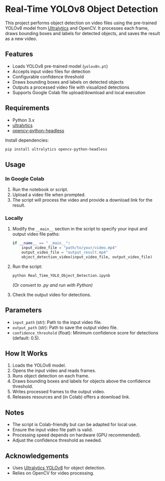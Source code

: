# Real-Time YOLOv8 Object Detection

This project performs object detection on video files using the pre-trained YOLOv8 model from [Ultralytics](https://github.com/ultralytics/ultralytics) and OpenCV. It processes each frame, draws bounding boxes and labels for detected objects, and saves the result as a new video.

## Features

- Loads YOLOv8 pre-trained model (`yolov8n.pt`)
- Accepts input video files for detection
- Configurable confidence threshold
- Draws bounding boxes and labels on detected objects
- Outputs a processed video file with visualized detections
- Supports Google Colab file upload/download and local execution

## Requirements

- Python 3.x
- [ultralytics](https://pypi.org/project/ultralytics/)
- [opencv-python-headless](https://pypi.org/project/opencv-python-headless/)

Install dependencies:
```sh
pip install ultralytics opencv-python-headless
```

## Usage

### In Google Colab

1. Run the notebook or script.
2. Upload a video file when prompted.
3. The script will process the video and provide a download link for the result.

### Locally

1. Modify the `__main__` section in the script to specify your input and output video file paths:
    ```python
    if __name__ == "__main__":
        input_video_file = "path/to/your/video.mp4"
        output_video_file = "output_result.mp4"
        object_detection_video(input_video_file, output_video_file)
    ```
2. Run the script:
    ```sh
    python Real_Time_YOLO_Object_Detection.ipynb
    ```
    *(Or convert to .py and run with Python)*

3. Check the output video for detections.

## Parameters

- `input_path` (str): Path to the input video file.
- `output_path` (str): Path to save the output video file.
- `confidence_threshold` (float): Minimum confidence score for detections (default: 0.5).

## How It Works

1. Loads the YOLOv8 model.
2. Opens the input video and reads frames.
3. Runs object detection on each frame.
4. Draws bounding boxes and labels for objects above the confidence threshold.
5. Writes processed frames to the output video.
6. Releases resources and (in Colab) offers a download link.

## Notes

- The script is Colab-friendly but can be adapted for local use.
- Ensure the input video file path is valid.
- Processing speed depends on hardware (GPU recommended).
- Adjust the confidence threshold as needed.

## Acknowledgements

- Uses [Ultralytics YOLOv8](https://github.com/ultralytics/ultralytics) for object detection.
- Relies on OpenCV for video processing.